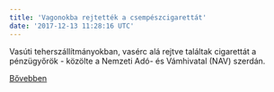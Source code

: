 ```yaml
---
title: 'Vagonokba rejtették a csempészcigarettát'
date: '2017-12-13 11:28:16 UTC'
---
```


Vasúti teherszállítmányokban, vasérc alá rejtve találtak cigarettát a pénzügyőrök - közölte a Nemzeti Adó- és Vámhivatal (NAV) szerdán.


[Bővebben](http://ift.tt/2iYj01R)
